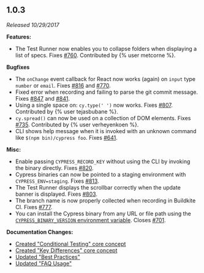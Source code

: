 ## 1.0.3

*Released 10/29/2017*

**Features:**

- The Test Runner now enables you to collapse folders when displaying a list of specs. Fixes [#760](https://github.com/cypress-io/cypress/issues/760). Contributed by {% user metcorne %}.

**Bugfixes**

- The `onChange` event callback for React now works (again) on `input` type `number` or `email`. Fixes [#816](https://github.com/cypress-io/cypress/issues/816) and [#770](https://github.com/cypress-io/cypress/issues/770).
- Fixed error when recording and failing to parse the git commit message. Fixes [#847](https://github.com/cypress-io/cypress/issues/847) and [#841](https://github.com/cypress-io/cypress/issues/841).
- Using a single space on: `cy.type(' ')` now works. Fixes [#807](https://github.com/cypress-io/cypress/issues/807). Contributed by {% user tejasbubane %}.
- `cy.spread()` can now be used on a collection of DOM elements. Fixes [#735](https://github.com/cypress-io/cypress/issues/735). Contributed by {% user verheyenkoen %}.
- CLI shows help message when it is invoked with an unknown command like `$(npm bin)/cypress foo`. Fixes [#641](https://github.com/cypress-io/cypress/issues/641).

**Misc:**

- Enable passing `CYPRESS_RECORD_KEY` without using the CLI by invoking the binary directly. Fixes [#820](https://github.com/cypress-io/cypress/issues/820).
- Cypress binaries can now be pointed to a staging environment with `CYPRESS_ENV=staging`. Fixes [#813](https://github.com/cypress-io/cypress/issues/813).
- The Test Runner displays the scrollbar correctly when the update banner is displayed. Fixes [#803](https://github.com/cypress-io/cypress/issues/803).
- The branch name is now properly collected when recording in Buildkite CI. Fixes [#777](https://github.com/cypress-io/cypress/issues/777).
- You can install the Cypress binary from any URL or file path using the [`CYPRESS_BINARY_VERSION` environment variable](/guides/getting-started/installing-cypress#Advanced). Closes [#701](https://github.com/cypress-io/cypress/issues/701).

**Documentation Changes:**

- [Created "Conditional Testing" core concept](/guides/core-concepts/conditional-testing)
- [Created "Key Differences" core concept](/guides/overview/key-differences)
- [Updated "Best Practices"](/guides/references/best-practices)
- [Updated "FAQ Usage"](/faq/questions/using-cypress-faq)


